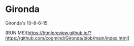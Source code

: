 # Gironda
 Gironda's 10-8-6-15
 
(RUN ME)[https://htmlpreview.github.io/?https://github.com/cogmind/Gironda/blob/main/index.html]
